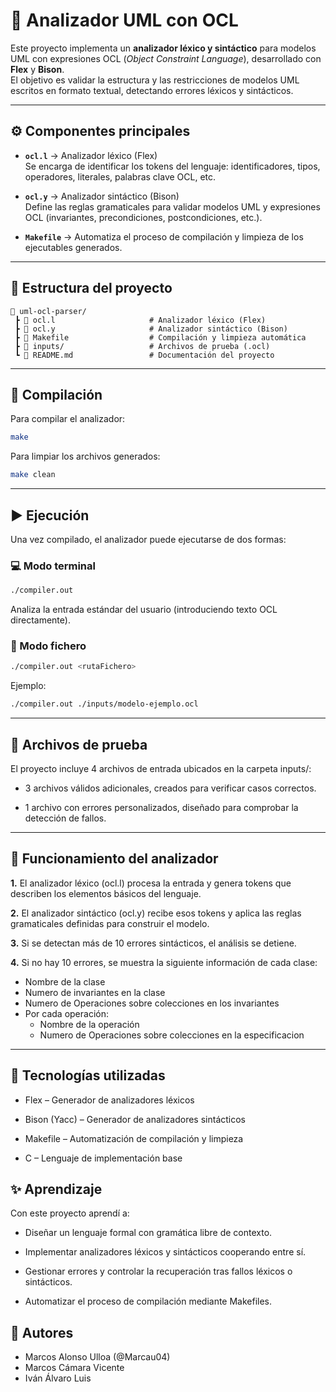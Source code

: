 # 🧩 Analizador UML con OCL

Este proyecto implementa un **analizador léxico y sintáctico** para modelos UML con expresiones OCL (*Object Constraint Language*), desarrollado con **Flex** y **Bison**.  
El objetivo es validar la estructura y las restricciones de modelos UML escritos en formato textual, detectando errores léxicos y sintácticos.

---

## ⚙️ Componentes principales

- **`ocl.l`** → Analizador léxico (Flex)  
  Se encarga de identificar los tokens del lenguaje: identificadores, tipos, operadores, literales, palabras clave OCL, etc.

- **`ocl.y`** → Analizador sintáctico (Bison)  
  Define las reglas gramaticales para validar modelos UML y expresiones OCL (invariantes, precondiciones, postcondiciones, etc.).

- **`Makefile`** → Automatiza el proceso de compilación y limpieza de los ejecutables generados.

---

## 🧱 Estructura del proyecto

    📂 uml-ocl-parser/
     ┣ 📜 ocl.l                     # Analizador léxico (Flex)
     ┣ 📜 ocl.y                     # Analizador sintáctico (Bison)
     ┣ 📜 Makefile                  # Compilación y limpieza automática
     ┣ 📂 inputs/                   # Archivos de prueba (.ocl)
     ┗ 📘 README.md                 # Documentación del proyecto

---

## 🔧 Compilación

Para compilar el analizador:

```bash
make
```

Para limpiar los archivos generados:

```bash
make clean
```
---

## ▶️ Ejecución

Una vez compilado, el analizador puede ejecutarse de dos formas:

### 💻 Modo terminal
```bash
./compiler.out
```

Analiza la entrada estándar del usuario (introduciendo texto OCL directamente).

### 📁 Modo fichero
```bash
./compiler.out <rutaFichero>
```

Ejemplo:
```bash
./compiler.out ./inputs/modelo-ejemplo.ocl
```

---

## 🧪 Archivos de prueba

El proyecto incluye 4 archivos de entrada ubicados en la carpeta inputs/:

- 3 archivos válidos adicionales, creados para verificar casos correctos.

- 1 archivo con errores personalizados, diseñado para comprobar la detección de fallos.

---

## 🧠 Funcionamiento del analizador

**1.** El analizador léxico (ocl.l) procesa la entrada y genera tokens que describen los elementos básicos del lenguaje.

**2.** El analizador sintáctico (ocl.y) recibe esos tokens y aplica las reglas gramaticales definidas para construir el modelo.

**3.** Si se detectan más de 10 errores sintácticos, el análisis se detiene.

**4.** Si no hay 10 errores, se muestra la siguiente información de cada clase:
  - Nombre de la clase
  - Numero de invariantes en la clase
  - Numero de Operaciones sobre colecciones en los invariantes
  - Por cada operación:
    - Nombre de la operación
    - Numero de Operaciones sobre colecciones en la especificacion

---

## 🧰 Tecnologías utilizadas

- Flex – Generador de analizadores léxicos

- Bison (Yacc) – Generador de analizadores sintácticos

- Makefile – Automatización de compilación y limpieza

- C – Lenguaje de implementación base

## ✨ Aprendizaje

Con este proyecto aprendí a:

- Diseñar un lenguaje formal con gramática libre de contexto.

- Implementar analizadores léxicos y sintácticos cooperando entre sí.

- Gestionar errores y controlar la recuperación tras fallos léxicos o sintácticos.

- Automatizar el proceso de compilación mediante Makefiles.

## 👥 Autores

- Marcos Alonso Ulloa (@Marcau04)
- Marcos Cámara Vicente
- Iván Álvaro Luis
